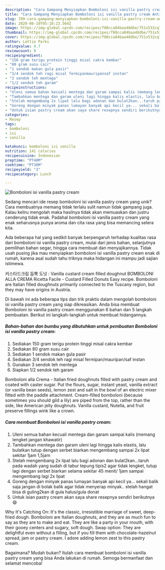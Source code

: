 ```yaml
---
description: "Cara Gampang Menyiapkan Bomboloni isi vanilla pastry cream Anti Gagal"
title: "Cara Gampang Menyiapkan Bomboloni isi vanilla pastry cream Anti Gagal"
slug: 789-cara-gampang-menyiapkan-bomboloni-isi-vanilla-pastry-cream-anti-gagal
date: 2020-06-10T05:10:23.564Z
image: https://img-global.cpcdn.com/recipes/f80cca84baa48dbe/751x532cq70/bomboloni-isi-vanilla-pastry-cream-foto-resep-utama.jpg
thumbnail: https://img-global.cpcdn.com/recipes/f80cca84baa48dbe/751x532cq70/bomboloni-isi-vanilla-pastry-cream-foto-resep-utama.jpg
cover: https://img-global.cpcdn.com/recipes/f80cca84baa48dbe/751x532cq70/bomboloni-isi-vanilla-pastry-cream-foto-resep-utama.jpg
author: Lettie Parks
ratingvalue: 4.7
reviewcount: 9
recipeingredient:
- "150 gram terigu protein tinggi misal cakra kembar"
- "80 gram susu cair"
- "1 sendok makan gula pasir"
- "3/4 sendok teh ragi misal fermipanmauripansaf instan"
- "3 sendok teh mentega"
- "1/2 sendok teh garam"
recipeinstructions:
- "Uleni semua bahan kecuali mentega dan garam sampai kalis (memang lengket jangan khawatir)"
- "Tambahkan mentega dan garam uleni lagi hingga kalis elastis, lalu bulatkan tutup dengan serbet biarkan mengembang sampai 2x lipat sekitar 1jam 1,5jam"
- "Stelah mengembang 2x lipat lalu bagi adonan dan bulat2kan...taruh pada wadah yang sudah di tabur tepung tipis2 agar tidak lengket, tutup lagi dengan serbet biarkan selama sekitar 45 menit/ 1jam sampai mengembang lagi 2x lipat"
- "Goreng dengan minyak panas lumayan banyak api kecil ya... sekali balik saja jangan di bolak balik agar tidak menyerap minyak.. stelah hangat bisa di guling2kan di gula halus/gula donat"
- "Untuk isian pastry cream akan saya share resepnya sendiri berikutnya 😄"
categories:
- Resep
tags:
- bomboloni
- isi
- vanilla

katakunci: bomboloni isi vanilla 
nutrition: 141 calories
recipecuisine: Indonesian
preptime: "PT40M"
cooktime: "PT30M"
recipeyield: "3"
recipecategory: Lunch

---
```



![Bomboloni isi vanilla pastry cream](https://img-global.cpcdn.com/recipes/f80cca84baa48dbe/751x532cq70/bomboloni-isi-vanilla-pastry-cream-foto-resep-utama.jpg)

Sedang mencari ide resep bomboloni isi vanilla pastry cream yang unik? Cara membuatnya memang tidak terlalu sulit namun tidak gampang juga. Kalau keliru mengolah maka hasilnya tidak akan memuaskan dan justru cenderung tidak enak. Padahal bomboloni isi vanilla pastry cream yang enak seharusnya punya aroma dan cita rasa yang bisa memancing selera kita.

Ada beberapa hal yang sedikit banyak berpengaruh terhadap kualitas rasa dari bomboloni isi vanilla pastry cream, mulai dari jenis bahan, selanjutnya pemilihan bahan segar, hingga cara membuat dan menyajikannya. Tidak usah pusing jika mau menyiapkan bomboloni isi vanilla pastry cream enak di rumah, karena asal sudah tahu triknya maka hidangan ini mampu jadi sajian istimewa.

커스타드크림 듬뿍 도넛 : Vanilla custard cream filled doughnut BOMBOLONI ALLA CREMA Ricetta Facile - Custard Filled Donuts Easy recipe. Bomboloni are Italian filled doughnuts primarily connected to the Tuscany region, but they may have origins in Austria.


Di bawah ini ada beberapa tips dan trik praktis dalam mengolah bomboloni isi vanilla pastry cream yang siap dikreasikan. Anda bisa membuat Bomboloni isi vanilla pastry cream menggunakan 6 bahan dan 5 langkah pembuatan. Berikut ini langkah-langkah untuk membuat hidangannya.

<!--inarticleads1-->

##### Bahan-bahan dan bumbu yang dibutuhkan untuk pembuatan Bomboloni isi vanilla pastry cream:

1. Sediakan 150 gram terigu protein tinggi misal cakra kembar
1. Sediakan 80 gram susu cair
1. Sediakan 1 sendok makan gula pasir
1. Sediakan 3/4 sendok teh ragi misal fermipan/mauripan/saf instan
1. Gunakan 3 sendok teh mentega
1. Siapkan 1/2 sendok teh garam


Bomboloni alla Crema - Italian fried doughnuts filled with pastry cream and coated with caster sugar. Put the flours, sugar, instant yeast, vanilla extract (or vanilla bean seeds), lemon zest and salt in the bowl of an electric mixer fitted with the paddle attachment. Cream-filled bomboloni (because sometimes you should gild a lily) are piped from the top, rather than the side, like American jelly doughnuts. Vanilla custard, Nutella, and fruit preserve fillings wink like a crown. 

<!--inarticleads2-->

##### Cara membuat Bomboloni isi vanilla pastry cream:

1. Uleni semua bahan kecuali mentega dan garam sampai kalis (memang lengket jangan khawatir)
1. Tambahkan mentega dan garam uleni lagi hingga kalis elastis, lalu bulatkan tutup dengan serbet biarkan mengembang sampai 2x lipat sekitar 1jam 1,5jam
1. Stelah mengembang 2x lipat lalu bagi adonan dan bulat2kan...taruh pada wadah yang sudah di tabur tepung tipis2 agar tidak lengket, tutup lagi dengan serbet biarkan selama sekitar 45 menit/ 1jam sampai mengembang lagi 2x lipat
1. Goreng dengan minyak panas lumayan banyak api kecil ya... sekali balik saja jangan di bolak balik agar tidak menyerap minyak.. stelah hangat bisa di guling2kan di gula halus/gula donat
1. Untuk isian pastry cream akan saya share resepnya sendiri berikutnya 😄


Why It&#39;s Catching On: It&#39;s the classic, irresistible marriage of sweet, deep-fried dough. Bomboloni are Italian doughnuts, and they are as much fun to say as they are to make and eat. They are like a party in your mouth, with their gooey centers and sugary, soft dough. Swap option: They are delightful even without a filling, but if you fill them with chocolate-hazelnut spread, jam or pastry cream. I adore adding lemon zest to this pastry cream. 

Bagaimana? Mudah bukan? Itulah cara membuat bomboloni isi vanilla pastry cream yang bisa Anda lakukan di rumah. Semoga bermanfaat dan selamat mencoba!
